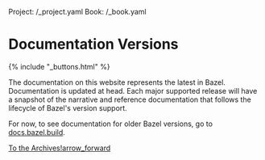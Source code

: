 Project: /_project.yaml
Book: /_book.yaml

# Documentation Versions

{% include "_buttons.html" %}

The documentation on this website represents the latest in Bazel. Documentation
is updated at head. Each major supported release will have a snapshot of the
narrative and reference documentation that follows the lifecycle of Bazel's
version support.

For now, to see documentation for older Bazel versions, go to
[docs.bazel.build](https://docs.bazel.build/).

<a class="button button-with-icon button-primary" href="https://docs.bazel.build/">
  To the Archives!<span class="material-icons icon-after" aria-hidden="true">arrow_forward</span>
</a>
